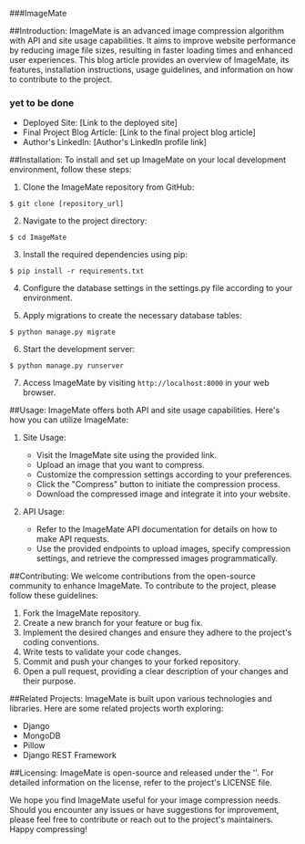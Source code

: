 ###ImageMate

##Introduction:
ImageMate is an advanced image compression algorithm with API and site usage capabilities. It aims to improve website performance by reducing image file sizes, resulting in faster loading times and enhanced user experiences. This blog article provides an overview of ImageMate, its features, installation instructions, usage guidelines, and information on how to contribute to the project.


### yet to be done
- Deployed Site: [Link to the deployed site]
- Final Project Blog Article: [Link to the final project blog article]
- Author's LinkedIn: [Author's LinkedIn profile link]

##Installation:
To install and set up ImageMate on your local development environment, follow these steps:

1. Clone the ImageMate repository from GitHub:
```
$ git clone [repository_url]
```

2. Navigate to the project directory:
```
$ cd ImageMate
```

3. Install the required dependencies using pip:
```
$ pip install -r requirements.txt
```

4. Configure the database settings in the settings.py file according to your environment.

5. Apply migrations to create the necessary database tables:
```
$ python manage.py migrate
```

6. Start the development server:
```
$ python manage.py runserver
```

7. Access ImageMate by visiting `http://localhost:8000` in your web browser.

##Usage:
ImageMate offers both API and site usage capabilities. Here's how you can utilize ImageMate:

1. Site Usage:
   - Visit the ImageMate site using the provided link.
   - Upload an image that you want to compress.
   - Customize the compression settings according to your preferences.
   - Click the "Compress" button to initiate the compression process.
   - Download the compressed image and integrate it into your website.

2. API Usage:
   - Refer to the ImageMate API documentation for details on how to make API requests.
   - Use the provided endpoints to upload images, specify compression settings, and retrieve the compressed images programmatically.

##Contributing:
We welcome contributions from the open-source community to enhance ImageMate. To contribute to the project, please follow these guidelines:

1. Fork the ImageMate repository.
2. Create a new branch for your feature or bug fix.
3. Implement the desired changes and ensure they adhere to the project's coding conventions.
4. Write tests to validate your code changes.
5. Commit and push your changes to your forked repository.
6. Open a pull request, providing a clear description of your changes and their purpose.

##Related Projects:
ImageMate is built upon various technologies and libraries. Here are some related projects worth exploring:

- Django
- MongoDB
- Pillow
- Django REST Framework

##Licensing:
ImageMate is open-source and released under the ''. For detailed information on the license, refer to the project's LICENSE file.

We hope you find ImageMate useful for your image compression needs. Should you encounter any issues or have suggestions for improvement, please feel free to contribute or reach out to the project's maintainers. Happy compressing!
